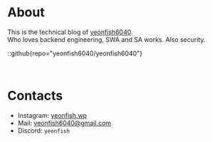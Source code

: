 # About
This is the technical blog of [yeonfish6040](https://github.com/yeonfish6040).\
Who loves backend engineering, SWA and SA works. Also security.

::github{repo="yeonfish6040/yeonfish6040"} 

&nbsp;

# Contacts
- Instagram: [yeonfish.wp](https://instagram.com/yeonfish.wp)
- Mail: [yeonfish6040@gmail.com](mailto://yeonfish6040@gmail.com)
- Discord: `yeonfish`


[//]: # (> ### Sources of images used in this site)

[//]: # (> - [Unsplash]&#40;https://unsplash.com/&#41;)

[//]: # (> - [星と少女]&#40;https://www.pixiv.net/artworks/108916539&#41; by [Stella]&#40;https://www.pixiv.net/users/93273965&#41;)

[//]: # (> - [Rabbit - v1.4 Showcase]&#40;https://civitai.com/posts/586908&#41; by [Rabbit_YourMajesty]&#40;https://civitai.com/user/Rabbit_YourMajesty&#41;)